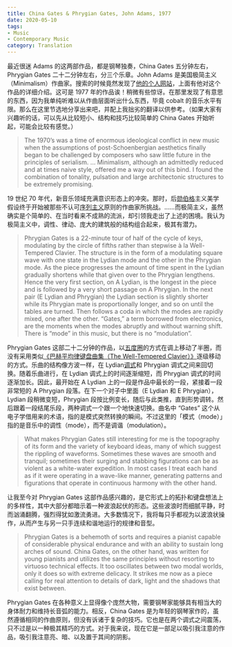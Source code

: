 ```yaml
---
title: China Gates & Phrygian Gates, John Adams, 1977
date: 2020-05-10
tags:
- Music
- Contemporary Music
category: Translation
---
```


最近很迷 Adams 的这两部作品，都是钢琴独奏，China Gates 五分钟左右，Phrygian Gates 二十二分钟左右，分三个乐章。John Adams 是美国极简主义（Minimalism）作曲家。搜索的时候竟然发现了[他的个人网站](https://www.earbox.com/phrygian-gates-china-gates/)，上面有他对这个作品的详细介绍。这可是 1977 年的作品诶！稍微有些惊讶。在那里发现了有意思的东西，因为我单纯听难以从作曲层面听出什么东西，毕竟 cobalt 的音乐水平有限。那么在这里节选地分享出来吧，并配上我拙劣的翻译以供参考。（如果大家有兴趣听的话，可以先从比较短小、结构和技巧比较简单的 China Gates 开始听起，可能会比较有感觉。）

> The 1970’s was a time of enormous ideological conflict in new music when the assumptions of post-Schoenbergian aesthetics finally began to be challenged by composers who saw little future in the principles of serialism. … Minimalism, although an admittedly reduced and at times naive style, offered me a way out of this bind. I found the combination of tonality, pulsation and large architectonic structures to be extremely promising.

19 世纪 70 年代，新音乐领域充满意识形态上的冲突。那时，后[勋伯格](https://en.wikipedia.org/wiki/Arnold_Schoenberg)主义美学假设终于开始被那些不认可[序列主义](https://en.wikipedia.org/wiki/Serialism)原则的作曲家所挑战。……而极简主义，虽然确实是个简单的、在当时看来不成熟的流派，却引领我走出了上述的困境。我认为极简主义中，调性、律动、庞大的建筑般的结构组合起来，极其有潜力。

> Phrygian Gates is a 22-minute tour of half of the cycle of keys, modulating by the circle of fifths rather than stepwise à la Well-Tempered Clavier. The structure is in the form of a modulating square wave with one state in the Lydian mode and the other in the Phrygian mode. As the piece progresses the amount of time spent in the Lydian gradually shortens while that given over to the Phrygian lengthens. Hence the very first section, on A Lydian, is the longest in the piece and is followed by a very short passage on A Phrygian. In the next pair (E Lydian and Phrygian) the Lydian section is slightly shorter while its Phrygian mate is proportionally longer, and so on until the tables are turned. Then follows a coda in which the modes are rapidly mixed, one after the other. “Gates,” a term borrowed from electronics, are the moments when the modes abruptly and without warning shift. There is “mode” in this music, but there is no “modulation”.

Phrygian Gates 这部二十二分钟的作品，以[五度圈](https://en.wikipedia.org/wiki/Circle_of_fifths)的方式在调上移动了半圈，而没有采用类似[《巴赫平均律键盘曲集（The Well-Tempered Clavier）》](https://en.wikipedia.org/wiki/The_Well-Tempered_Clavier)逐级移动的方式。乐曲的结构像方波一样，在 Lydian[调式](<https://en.wikipedia.org/wiki/Mode_(music)>)和 Phrygian 调式之间来回切换。随着乐曲进行，在 Lydian 调式上的时间逐渐缩短，而 Phrygian 调式的时间逐渐加长。因此，最开始在 A Lydian 上的一段是作品中最长的一段，紧接着一段非常短的 A Phrygian 段落。在下一个对子中里面（E Lydian 和 E Phrygian），Lydian 段稍微变短，Phrygian 段按比例变长，随后与此类推，直到形势调转。然后跟着一段结尾乐段，两种调式一个跟一个地快速切换。曲名中 “Gates” 这个从电子学借用来的术语，指的是模式突然转换的瞬间。不过这里的「模式（mode）」指的是音乐中的调性（mode），而不是调谐（modulation）。

> What makes Phrygian Gates still interesting for me is the topography of its form and the variety of keyboard ideas, many of which suggest the rippling of waveforms. Sometimes these waves are smooth and tranquil; sometimes their surging and stabbing figurations can be as violent as a white-water expedition. In most cases I treat each hand as if it were operating in a wave-like manner, generating patterns and figurations that operate in continuous harmony with the other hand.

让我至今对 Phrygian Gates 这部作品感兴趣的，是它形式上的拓扑和键盘想法上的多样性，其中大部分都暗示着一种波浪起伏的形态。这些波浪时而细腻平静，时而汹涌翻腾，强烈得犹如激流勇进。大多数情况下，我将每只手都视为以波浪状操作，从而产生与另一只手连续和谐地运行的规律和音型。

> Phrygian Gates is a behemoth of sorts and requires a pianist capable of considerable physical endurance and with an ability to sustain long arches of sound. China Gates, on the other hand, was written for young pianists and utilizes the same principles without resorting to virtuoso technical effects. It too oscillates between two modal worlds, only it does so with extreme delicacy. It strikes me now as a piece calling for real attention to details of dark, light and the shadows that exist between.

Phrygian Gates 在各种意义上显得像个庞然大物，需要钢琴家能够具有相当大的身体耐力和维持长音弧的能力。相反，China Gates 是为年轻的钢琴家作的，虽然遵循相同的作曲原则，但没有诉诸于复杂的技巧。它也是在两个调式之间震荡，只不过是以一种极其精巧的方式。对于我来说，现在它是一部足以吸引我注意的作品，吸引我注意亮、暗、以及置于其间的阴影。
